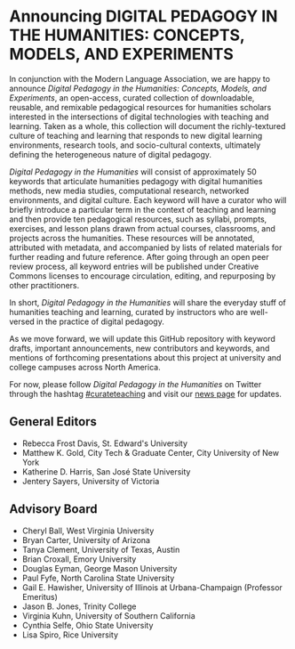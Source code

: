 
# Announcing DIGITAL PEDAGOGY IN THE HUMANITIES: CONCEPTS, MODELS, AND EXPERIMENTS

In conjunction with the Modern Language Association, we are happy to announce *Digital Pedagogy in the Humanities: Concepts, Models, and Experiments*, an open-access, curated collection of downloadable, reusable, and remixable pedagogical resources for humanities scholars interested in the intersections of digital technologies with teaching and learning. Taken as a whole, this collection will document the richly-textured culture of teaching and learning that responds to new digital learning environments, research tools, and socio-cultural contexts, ultimately defining the heterogeneous nature of digital pedagogy.

*Digital Pedagogy in the Humanities* will consist of approximately 50 keywords that articulate humanities pedagogy with digital humanities methods, new media studies, computational research, networked environments, and digital culture. Each keyword will have a curator who will briefly introduce a particular term in the context of teaching and learning and then provide ten pedagogical resources, such as syllabi, prompts, exercises, and lesson plans drawn from actual courses, classrooms, and projects across the humanities. These resources will be annotated, attributed with metadata, and accompanied by lists of related materials for further reading and future reference. After going through an open peer review process, all keyword entries will be published under Creative Commons licenses to encourage circulation, editing, and repurposing by other practitioners.

In short, *Digital Pedagogy in the Humanities* will share the everyday stuff of humanities teaching and learning, curated by instructors who are well-versed in the practice of digital pedagogy.

As we move forward, we will update this GitHub repository with keyword drafts, important announcements, new contributors and keywords, and mentions of forthcoming presentations about this project at university and college campuses across North America.

For now, please follow *Digital Pedagogy in the Humanities* on Twitter through the hashtag [#curateteaching](https://twitter.com/hashtag/curateteaching?f=realtime&src=hash) and visit our [news page](https://github.com/curateteaching/digitalpedagogy/blob/master/news.md) for updates.

## General Editors 
* Rebecca Frost Davis, St. Edward's University 
* Matthew K. Gold, City Tech & Graduate Center, City University of New York 
* Katherine D. Harris, San José State University 
* Jentery Sayers, University of Victoria

## Advisory Board
* Cheryl Ball, West Virginia University 
* Bryan Carter, University of Arizona 
* Tanya Clement, University of Texas, Austin 
* Brian Croxall, Emory University 
* Douglas Eyman, George Mason University 
* Paul Fyfe, North Carolina State University 
* Gail E. Hawisher, University of Illinois at Urbana-Champaign (Professor Emeritus) 
* Jason B. Jones, Trinity College 
* Virginia Kuhn, University of Southern California 
* Cynthia Selfe, Ohio State University 
* Lisa Spiro, Rice University
